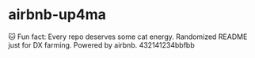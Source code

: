 ﻿# airbnb-up4ma

🐱 Fun fact: Every repo deserves some cat energy.
Randomized README just for DX farming.
Powered by airbnb.
432141234bbfbb
